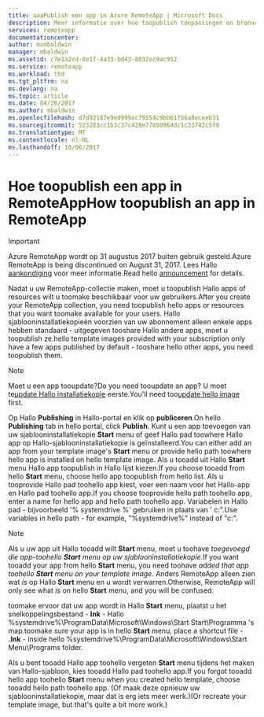 ```yaml
---
title: aaaPublish een app in Azure RemoteApp | Microsoft Docs
description: Meer informatie over hoe toopublish toepassingen en bronnen in Azure RemoteApp.
services: remoteapp
documentationcenter: 
author: msmbaldwin
manager: mbaldwin
ms.assetid: c7e1a2cd-8e1f-4a33-bd43-8032ec9ac952
ms.service: remoteapp
ms.workload: tbd
ms.tgt_pltfrm: na
ms.devlang: na
ms.topic: article
ms.date: 04/26/2017
ms.author: mbaldwin
ms.openlocfilehash: d7d92187e9ed999ac79554c9bb61f56a8eceeb31
ms.sourcegitcommit: 523283cc1b3c37c428e77850964dc1c33742c5f0
ms.translationtype: MT
ms.contentlocale: nl-NL
ms.lasthandoff: 10/06/2017
---
```

# <a name="how-toopublish-an-app-in-remoteapp"></a><span data-ttu-id="81b3f-103">Hoe toopublish een app in RemoteApp</span><span class="sxs-lookup"><span data-stu-id="81b3f-103">How toopublish an app in RemoteApp</span></span>
> [!IMPORTANT]
> <span data-ttu-id="81b3f-104">Azure RemoteApp wordt op 31 augustus 2017 buiten gebruik gesteld.</span><span class="sxs-lookup"><span data-stu-id="81b3f-104">Azure RemoteApp is being discontinued on August 31, 2017.</span></span> <span data-ttu-id="81b3f-105">Lees Hallo [aankondiging](https://go.microsoft.com/fwlink/?linkid=821148) voor meer informatie.</span><span class="sxs-lookup"><span data-stu-id="81b3f-105">Read hello [announcement](https://go.microsoft.com/fwlink/?linkid=821148) for details.</span></span>
> 
> 

<span data-ttu-id="81b3f-106">Nadat u uw RemoteApp-collectie maken, moet u toopublish Hallo apps of resources wilt u toomake beschikbaar voor uw gebruikers.</span><span class="sxs-lookup"><span data-stu-id="81b3f-106">After you create your RemoteApp collection, you need toopublish hello apps or resources that you want toomake available for your users.</span></span> <span data-ttu-id="81b3f-107">Hallo sjablooninstallatiekopieën voorzien van uw abonnement alleen enkele apps hebben standaard - uitgegeven tooshare Hallo andere apps, moet u toopublish ze.</span><span class="sxs-lookup"><span data-stu-id="81b3f-107">hello template images provided with your subscription only have a few apps published by default - tooshare hello other apps, you need toopublish them.</span></span>

> [!NOTE]
> <span data-ttu-id="81b3f-108">Moet u een app tooupdate?</span><span class="sxs-lookup"><span data-stu-id="81b3f-108">Do you need tooupdate an app?</span></span> <span data-ttu-id="81b3f-109">U moet te[update Hallo installatiekopie](remoteapp-update.md) eerste.</span><span class="sxs-lookup"><span data-stu-id="81b3f-109">You'll need too[update hello image](remoteapp-update.md) first.</span></span>
> 
> 

<span data-ttu-id="81b3f-110">Op Hallo **Publishing** in Hallo-portal en klik op **publiceren**.</span><span class="sxs-lookup"><span data-stu-id="81b3f-110">On hello **Publishing** tab in hello portal, click **Publish**.</span></span> <span data-ttu-id="81b3f-111">Kunt u een app toevoegen van uw sjablooninstallatiekopie **Start** menu of geef Hallo pad toowhere Hallo app op Hallo-sjablooninstallatiekopie is geïnstalleerd.</span><span class="sxs-lookup"><span data-stu-id="81b3f-111">You can either add an app from your template image's **Start** menu or provide hello path toowhere hello app is installed on hello template image.</span></span> <span data-ttu-id="81b3f-112">Als u tooadd uit Hallo **Start** menu Hallo app toopublish in Hallo lijst kiezen.</span><span class="sxs-lookup"><span data-stu-id="81b3f-112">If you choose tooadd from hello **Start** menu, choose hello app toopublish from hello list.</span></span> <span data-ttu-id="81b3f-113">Als u tooprovide Hallo pad toohello app kiest, voer een naam voor het Hallo-app en Hallo pad toohello app.</span><span class="sxs-lookup"><span data-stu-id="81b3f-113">If you choose tooprovide hello path toohello app, enter a name for hello app and hello path toohello app.</span></span> <span data-ttu-id="81b3f-114">Variabelen in Hallo pad - bijvoorbeeld '% systemdrive %' gebruiken in plaats van ' c:\".</span><span class="sxs-lookup"><span data-stu-id="81b3f-114">Use variables in hello path - for example, "%systemdrive%" instead of "c:\".</span></span>

> [!NOTE]
> <span data-ttu-id="81b3f-115">Als u uw app uit Hallo tooadd wilt **Start** menu, moet u toohave *toegevoegd die app-toohello **Start** menu op uw sjablooninstallatiekopie.*</span><span class="sxs-lookup"><span data-stu-id="81b3f-115">If you want tooadd your app from hello **Start** menu, you need toohave *added that app toohello **Start** menu on your template image.*</span></span> <span data-ttu-id="81b3f-116">Anders RemoteApp alleen zien wat *is* op Hallo **Start** menu en u wordt verwarren.</span><span class="sxs-lookup"><span data-stu-id="81b3f-116">Otherwise, RemoteApp will only see what *is* on hello **Start** menu, and you will be confused.</span></span> 
> 
> <span data-ttu-id="81b3f-117">toomake ervoor dat uw app wordt in Hallo **Start** menu, plaatst u het snelkoppelingsbestand - **lnk** - Hallo %systemdrive%\ProgramData\Microsoft\Windows\Start Start\Programma 's map.</span><span class="sxs-lookup"><span data-stu-id="81b3f-117">toomake sure your app is in hello **Start** menu, place a shortcut file - **.lnk** - inside hello %systemdrive%\ProgramData\Microsoft\Windows\Start Menu\Programs folder.</span></span>
> 
> <span data-ttu-id="81b3f-118">Als u bent tooadd Hallo app toohello vergeten **Start** menu tijdens het maken van Hallo-sjabloon, kies tooadd Hallo pad toohello app.</span><span class="sxs-lookup"><span data-stu-id="81b3f-118">If you forgot tooadd hello app toohello **Start** menu when you created hello template, choose tooadd hello path toohello app.</span></span> <span data-ttu-id="81b3f-119">(Of maak deze opnieuw uw sjablooninstallatiekopie, maar dat is erg iets meer werk.)</span><span class="sxs-lookup"><span data-stu-id="81b3f-119">(Or recreate your template image, but that's quite a bit more work.)</span></span>
> 
> 

